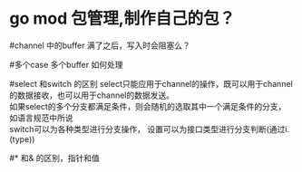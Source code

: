 # go mod 包管理,制作自己的包？

#channel 中的buffer 满了之后，写入时会阻塞么？

#多个case 多个buffer 如何处理

#select 和switch 的区别
select只能应用于channel的操作，既可以用于channel的数据接收，也可以用于channel的数据发送。  
如果select的多个分支都满足条件，则会随机的选取其中一个满足条件的分支， 如语言规范中所说  
switch可以为各种类型进行分支操作， 设置可以为接口类型进行分支判断(通过i.(type))

#* 和& 的区别，指针和值